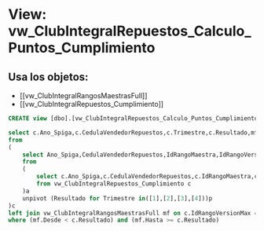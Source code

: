 # View: vw_ClubIntegralRepuestos_Calculo_Puntos_Cumplimiento

## Usa los objetos:
- [[vw_ClubIntegralRangosMaestrasFull]]
- [[vw_ClubIntegralRepuestos_Cumplimiento]]

```sql
CREATE view [dbo].[vw_ClubIntegralRepuestos_Calculo_Puntos_Cumplimiento] as

select c.Ano_Spiga,c.CedulaVendedorRepuestos,c.Trimestre,c.Resultado,mf.Puntos
from 
(
	select Ano_Spiga,CedulaVendedorRepuestos,IdRangoMaestra,IdRangoVersionMax,Trimestre,Resultado
	from 
	(
		select c.Ano_Spiga,c.CedulaVendedorRepuestos,c.IdRangoMaestra,c.IdRangoVersionMax,c.Trimestre1 as '1', c.Trimestre2 as '2',c.Trimestre3 as '3',c.Trimestre4 as '4'
		from vw_ClubIntegralRepuestos_Cumplimiento c
	)a
	unpivot (Resultado for Trimestre in([1],[2],[3],[4]))p
)c
left join vw_ClubIntegralRangosMaestrasFull mf on c.IdRangoVersionMax = mf.IdRangoVersion
where (mf.Desde < c.Resultado) and (mf.Hasta >= c.Resultado)




```
